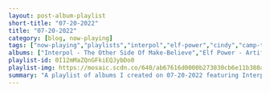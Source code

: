 ```yaml
---
layout: post-album-playlist
short-title: "07-20-2022"
title: "07-20-2022"
category: [blog, now-playing]
tags: ["now-playing","playlists","interpol","elf-power","cindy","camp-trash","jack-white"]
albums: ["Interpol - The Other Side Of Make-Believe","Elf Power - Artificial Countrysides","Cindy - Caught Inside","Camp Trash - The Long Way, The Slow Way","Jack White - Entering Heaven Alive"]
playlist-id: 0I12mMaZQnGFkiEQJybDo0
playlist-img: https://mosaic.scdn.co/640/ab67616d0000b273030cb6e11b380a83a282a185ab67616d0000b27338fac56177f3deadc909f5b5ab67616d0000b273499791e3e035f2fa70892920ab67616d0000b2736cb89a49788d503c0d371ac9
summary: "A playlist of albums I created on 07-20-2022 featuring Interpol, Elf Power, Cindy, Camp Trash, and Jack White"
---
```

